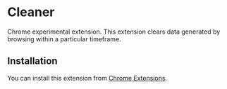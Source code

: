 # Cleaner

Chrome experimental extension. This extension clears data generated by browsing within a particular timeframe.

## Installation

You can install this extension from [Chrome Extensions](http://dsk.mn/chrome/).